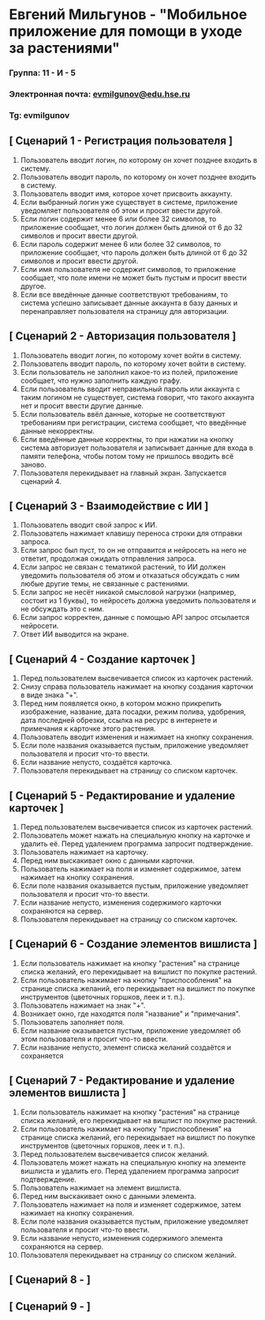 # Евгений Мильгунов - "Мобильное приложение для помощи в уходе за растениями"

### Группа: 11 - И - 5
### Электронная почта: evmilgunov@edu.hse.ru
### Tg: evmilgunov


## [ Сценарий 1 - Регистрация пользователя ]

1. Пользователь вводит логин, по которому он хочет позднее входить в систему.
2. Пользователь вводит пароль, по которому он хочет позднее входить в систему.
3. Пользователь вводит имя, которое хочет присвоить аккаунту.
4. Если выбранный логин уже существует в системе, приложение уведомляет пользователя об этом и просит ввести другой.
5. Если логин содержит менее 6 или более 32 символов, то приложение сообщает, что логин должен быть длиной от 6 до 32 символов и просит ввести другой.
6. Если пароль содержит менее 6 или более 32 символов, то приложение сообщает, что пароль должен быть длиной от 6 до 32 символов и просит ввести другой.
7. Если имя пользователя не содержит символов, то приложение сообщает, что поле имени не может быть пустым и просит ввести другое.
8. Если все введённые данные соответствуют требованиям, то система успешно записывает данные аккаунта в базу данных и перенаправляет пользователя на страницу для авторизации.

## [ Сценарий 2 - Авторизация пользователя ]

1. Пользователь вводит логин, по которому хочет войти в систему.
2. Пользователь вводит пароль, по которому хочет войти в систему.
3. Если пользователь не заполнил какое-то из полей, приложение сообщает, что нужно заполнить каждую графу.
4. Если пользователь вводит неправильный пароль или аккаунта с таким логином не существует, система говорит, что такого аккаунта нет и просит ввести другие данные.
5. Если пользователь ввёл данные, которые не соответствуют требованиям при регистрации, система сообщает, что введённые данные некорректны.
7. Если введённые данные корректны, то при нажатии на кнопку система авторизует пользователя и записывает данные для входа в памяти телефона, чтобы потом тому не пришлось вводить всё заново.
8. Пользователя перекидывает на главный экран. Запускается сценарий 4.

## [ Сценарий 3 - Взаимодействие с ИИ ]

1. Пользователь вводит свой запрос к ИИ.
2. Пользователь нажимает клавишу переноса строки для отправки запроса.
3. Если запрос был пуст, то он не отправится и нейросеть на него не ответит, продолжая ожидать отправления запроса.
4. Если запрос не связан с тематикой растений, то ИИ должен уведомить пользователя об этом и отказаться обсуждать с ним любые другие темы, не связанные с растениями.
5. Если запрос не несёт никакой смысловой нагрузки (например, состоит из 1 буквы), то нейросеть должна уведомить пользователя и не обсуждать это с ним.
6. Если запрос корректен, данные с помощью API запрос отсылается нейросети.
7. Ответ ИИ выводится на экране.

## [ Сценарий 4 - Создание карточек ]

1. Перед пользователем высвечивается список из карточек растений.
2. Снизу справа пользователь нажимает на кнопку создания карточки в виде знака "+".
3. Перед ним появляется окно, в котором можно прикрепить изображение, название, дата посадки, режим полива, удобрения, дата последней обрезки, ссылка на ресурс в интернете и примечания к карточке этого растения.
4. Пользователь вводит изменения и нажимает на кнопку сохранения.
5. Если поле названия оказывается пустым, приложение уведомляет пользователя и просит что-то ввести.
6. Если название непусто, создаётся карточка.
7. Пользователя перекидывает на страницу со списком карточек.

## [ Сценарий 5 - Редактирование и удаление карточек ]

1. Перед пользователем высвечивается список из карточек растений.
2. Пользователь может нажать на специальную кнопку на карточке и удалить её. Перед удалением программа запросит подтверждение.
3. Пользователь нажимает на карточку.
4. Перед ним выскакивает окно с данными карточки.
5. Пользователь нажимает на поля и изменяет содержимое, затем нажимает на кнопку сохранения.
6. Если поле названия оказывается пустым, приложение уведомляет пользователя и просит что-то ввести.
7. Если название непусто, изменения содержимого карточки сохраняются на сервер.
8. Пользователя перекидывает на страницу со списком карточек.

## [ Сценарий 6 - Создание элементов вишлиста ]

1. Если пользователь нажимает на кнопку "растения" на странице списка желаний, его перекидывает на вишлист по покупке растений.
2. Если пользователь нажимает на кнопку "приспособления" на странице списка желаний, его перекидывает на вишлист по покупке инструментов (цветочных горшков, леек и т. п.).
3. Пользователь нажимает на знак "+".
4. Возникает окно, где находятся поля "название" и "примечания".
5. Пользователь заполняет поля.
6. Если название оказывается пустым, приложение уведомляет об этом пользователя и просит что-то ввести.
7. Если название непусто, элемент списка желаний создаётся и сохраняется 

## [ Сценарий 7 - Редактирование и удаление элементов вишлиста ]

1. Если пользователь нажимает на кнопку "растения" на странице списка желаний, его перекидывает на вишлист по покупке растений.
2. Если пользователь нажимает на кнопку "приспособления" на странице списка желаний, его перекидывает на вишлист по покупке инструментов (цветочных горшков, леек и т. п.).
3. Перед пользователем высвечивается список желаний.
4. Пользователь может нажать на специальную кнопку на элементе вишлиста и удалить его. Перед удалением программа запросит подтверждение.
5. Пользователь нажимает на элемент вишлиста.
6. Перед ним выскакивает окно с данными элемента.
7. Пользователь нажимает на поля и изменяет содержимое, затем нажимает на кнопку сохранения.
8. Если поле названия оказывается пустым, приложение уведомляет пользователя и просит что-то ввести.
9. Если название непусто, изменения содержимого элемента сохраняются на сервер.
10. Пользователя перекидывает на страницу со списком желаний.

## [ Сценарий 8 -  ]



## [ Сценарий 9 -  ]



